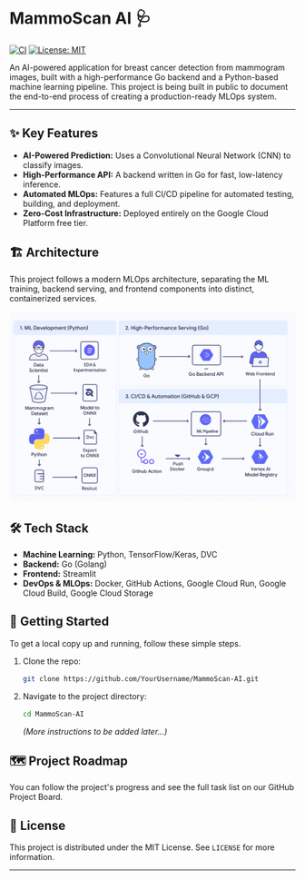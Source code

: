 # MammoScan AI 🩺

[![CI](https://github.com/josephed37/mammoscan-AI/actions/workflows/ci.yml/badge.svg)](https://github.com/josephed37/mammoscan-AI/actions/workflows/ci.yml) [![License: MIT](https://img.shields.io/badge/License-MIT-yellow.svg)](https://opensource.org/licenses/MIT)

An AI-powered application for breast cancer detection from mammogram images, built with a high-performance Go backend and a Python-based machine learning pipeline. This project is being built in public to document the end-to-end process of creating a production-ready MLOps system.

---

## ✨ Key Features

- **AI-Powered Prediction:** Uses a Convolutional Neural Network (CNN) to classify images.
- **High-Performance API:** A backend written in Go for fast, low-latency inference.
- **Automated MLOps:** Features a full CI/CD pipeline for automated testing, building, and deployment.
- **Zero-Cost Infrastructure:** Deployed entirely on the Google Cloud Platform free tier.

## 🏗️ Architecture

This project follows a modern MLOps architecture, separating the ML training, backend serving, and frontend components into distinct, containerized services.

![Architecture Diagram](docs/images/architecture.png)

## 🛠️ Tech Stack

- **Machine Learning:** Python, TensorFlow/Keras, DVC
- **Backend:** Go (Golang)
- **Frontend:** Streamlit
- **DevOps & MLOps:** Docker, GitHub Actions, Google Cloud Run, Google Cloud Build, Google Cloud Storage

## 🚀 Getting Started

To get a local copy up and running, follow these simple steps.

1. Clone the repo:

   ```sh
   git clone https://github.com/YourUsername/MammoScan-AI.git
   ```

2. Navigate to the project directory:

   ```bash
   cd MammoScan-AI
   ```

   *(More instructions to be added later...)*

## 🗺️ Project Roadmap

You can follow the project's progress and see the full task list on our GitHub Project Board.

## 📄 License

This project is distributed under the MIT License. See `LICENSE` for more information.

---
